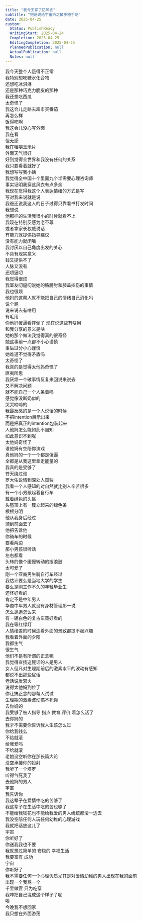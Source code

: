 ```yaml
---  
title: "我今天穿了防风衣"  
subtitle: "把话说给宇宙听之散步随手记"  
date: 2025-04-25  
custom:  
  Status: PublishReady  
  WritingStart: 2025-04-24  
  Completion: 2025-04-25  
  EditingCompletion: 2025-04-25  
  PlannedPublication: null  
  ActualPublication: null  
  Notes: null  
---          
```

我今天整个人饿得不正常        
我特别想吃糖水化合物        
还想吃冰淇淋        
还是那种巧克力脆皮的那种          
我还想吃西瓜        
太奇怪了          
我这会儿走路去超市买番茄        
再怎么样        
饭得吃啊          
我这会儿没心写外面        
我在看        
但无感        
我在咀嚼玉米片          
外面天气很好        
好到觉得全世界和我没有任何的关系        
我只要看着就好了          
我想写写我小姨        
我觉得全中国十个里面九个半需要心理咨询师          
事实证明我穿这风衣有点多余          
我现在觉得我这个人表达情绪的方式是写        
写对我来说就是说          
我爸还说我这人的日子过得只靠看书打发时间        
我想说        
他那样的生活我很小的时候就看不上        
我现在特别反感为老不尊        
或者拿家长权威说话        
有能力就提供指导建议        
没有能力就闭嘴        
我讨厌以自己角度出发的关心        
不具有现实意义        
钱又提供不了        
人脉又没有        
还叨逼叨        
我觉得很烦          
我室友叨逼叨说她的胳膊肘和膝盖摔伤的事情        
我也很烦        
他妈的这帮人就不能把自己的情绪自己消化吗        
说个屁        
说来说去有啥用        
有毛用        
你他妈傻逼看摔倒了 现在说这些有啥用        
和我分享的意义是啥        
她的那个做法我觉得真的很奇怪        
她这事前一点都不小心谨慎        
事后过分小心谨慎        
她难道不觉得矛盾吗        
太奇怪了        
我真的是觉得太他妈奇怪了        
匪夷所思          
我厌烦一个破事情反复来回说来说去        
又不解决问题        
就不能自己一个人呆着吗        
感觉像没断奶似的        
哭哭啼啼的          
我最反感的是一个人说话的时候        
不把intention展示出来        
而是把真正的intention包装起来        
人他妈怎么能如此不自知        
如此意识不到呢        
太他妈奇怪了          
谁他妈有空陪你演戏        
真他妈的一个一个都是傻逼        
全都是从我这里拿走能量的          
我真的是受够了          
苍天绕过谁          
罗大佑说情到深处人孤独        
我看一个人感知的对自然就比别人辛苦很多          
有一个小男孩起着自行车        
戴着绿色的头盔        
头盔顶上有一簇立起来的绿色条        
根根分明        
他从我身后经过        
骑到前面去了        
他把告诉他        
你骑车的时候        
要看两边        
那小男孩很听话        
左右都看        
头转的像个缓慢转动的拨浪鼓        
太可爱了          
刚一个亚裔男生骑自行车经过        
我估计要么是当地大学的学生        
要么是刚工作不久的年轻毕业生        
还怪好看的        
肯定不是中年男人        
华裔中年男人就没有身材管理那一说        
怎么邋遢怎么来          
有一辆白色的复古车蛮好看的          
我在等红绿灯          
人情绪差的时候连看外面的景致都提不起兴趣          
我看着外面的夕阳        
我都生气        
很生气          
他们不是有所谓的正念嘛        
我觉得宣扬这屁话的人是男人        
女人但凡对生理期前后的激素水平的波动有感知        
都说不出那些屁话          
老话说发邪火        
说得太他妈到位了        
你让搞正念的那帮人试试        
生理期的激素波动搞不死你        
去你妈的        
我受够了被人指导 指点 教育 评价 着怎么活了        
去你妈的          
我才不需要你告诉我人生该怎么过        
你给我钱么        
不给就滚        
给我爱吗        
不给就滚        
老娘没空听你在那长篇大论        
没空承接你的投射          
我听了一个塔罗        
听得气死我了        
去他妈的男人          
宇宙        
我告诉你        
我这辈子在爱情中吃的苦够了        
我这辈子在生活中吃的苦也够了          
不能给我钱花也不能给我爱的男人统统都滚一边去        
我没空陪任何人玩任何幼稚的心理游戏          
我就把话放这儿了        
宇宙        
你听好了        
你送我我也不要          
我就想过简单的 安稳的 幸福生活        
我要富有 成功           
宇宙        
你听好了        
我不需要任何一个心理优质尤其是对爱情幼稚的男人出现在我的面前        
出现一个我骂一个          
千里做官 只为吃穿        
我咋把自己混成这个样子了呢        
唉          
今晚我不想回家        
我只想在外面游荡          
      